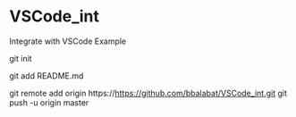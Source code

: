 # VSCode_int
Integrate with VSCode Example

git init

git add README.md

git remote add origin https://https://github.com/bbalabat/VSCode_int.git
git push -u origin master

